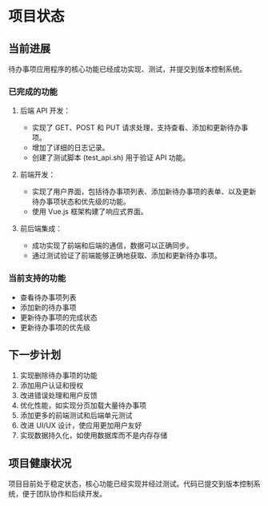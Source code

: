# 项目状态

## 当前进展

待办事项应用程序的核心功能已经成功实现、测试，并提交到版本控制系统。

### 已完成的功能

1. 后端 API 开发：
   - 实现了 GET、POST 和 PUT 请求处理，支持查看、添加和更新待办事项。
   - 增加了详细的日志记录。
   - 创建了测试脚本 (test_api.sh) 用于验证 API 功能。

2. 前端开发：
   - 实现了用户界面，包括待办事项列表、添加新待办事项的表单、以及更新待办事项状态和优先级的功能。
   - 使用 Vue.js 框架构建了响应式界面。

3. 前后端集成：
   - 成功实现了前端和后端的通信，数据可以正确同步。
   - 通过测试验证了前端能够正确地获取、添加和更新待办事项。

### 当前支持的功能

- 查看待办事项列表
- 添加新的待办事项
- 更新待办事项的完成状态
- 更新待办事项的优先级

## 下一步计划

1. 实现删除待办事项的功能
2. 添加用户认证和授权
3. 改进错误处理和用户反馈
4. 优化性能，如实现分页加载大量待办事项
5. 添加更多的前端测试和后端单元测试
6. 改进 UI/UX 设计，使应用更加用户友好
7. 实现数据持久化，如使用数据库而不是内存存储

## 项目健康状况

项目目前处于稳定状态，核心功能已经实现并经过测试。代码已提交到版本控制系统，便于团队协作和后续开发。
